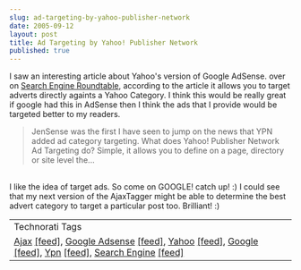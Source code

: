 ```yaml
---
slug: ad-targeting-by-yahoo-publisher-network
date: 2005-09-12
layout: post
title: Ad Targeting by Yahoo! Publisher Network
published: true
---
```

I saw an interesting article about  Yahoo's version of Google AdSense. over on <a href="http://www.seroundtable.com/archives/002508.html">Search Engine Roundtable</a>, according to the article it allows you to target adverts directly againts a Yahoo Category.  I think this would be really great if google had this in AdSense then I think the ads that I provide would be targeted better to my readers.<p /><blockquote class="posterous_medium_quote">JenSense was the first I have seen to jump on the news that YPN added ad category targeting. What does Yahoo! Publisher Network Ad Targeting do? Simple, it allows you to define on a page, directory or site level the...<br />
</blockquote><br />I like the idea of target ads.  So come on GOOGLE! catch up! :)  I could see that my next version of the AjaxTagger might be able to determine the best advert category to target a particular post too.  Brilliant! :)<p /><table class="TechnoratiHead TagHeader">
<tr><td>Technorati Tags</td></tr>
<tr class="Technorati"><td>
<a href="http://www.technorati.com/tag/Ajax" class="Tag" rel="tag">Ajax</a> <a href="http://feeds.technorati.com/feed/posts/tag/Ajax" class="Tag">[feed]</a>, <a href="http://www.technorati.com/tag/Google%20Adsense" class="Tag" rel="tag">Google Adsense</a> <a href="http://feeds.technorati.com/feed/posts/tag/Google%20Adsense" class="Tag">[feed]</a>, <a href="http://www.technorati.com/tag/Yahoo" class="Tag" rel="tag">Yahoo</a> <a href="http://feeds.technorati.com/feed/posts/tag/Yahoo" class="Tag">[feed]</a>, <a href="http://www.technorati.com/tag/Google" class="Tag" rel="tag">Google</a> <a href="http://feeds.technorati.com/feed/posts/tag/Google" class="Tag">[feed]</a>, <a href="http://www.technorati.com/tag/Ypn" class="Tag" rel="tag">Ypn</a> <a href="http://feeds.technorati.com/feed/posts/tag/Ypn" class="Tag">[feed]</a>, <a href="http://www.technorati.com/tag/Search%20Engine" class="Tag" rel="tag">Search Engine</a> <a href="http://feeds.technorati.com/feed/posts/tag/Search%20Engine" class="Tag">[feed]</a>
</td></tr>
</table><div class="blogger-post-footer"><img class="posterous_download_image" src="https://blogger.googleusercontent.com/tracker/8109338-112656026590358245?l=www.kinlan.co.uk%2Findex.html" height="1" alt="" width="1" /></div>

